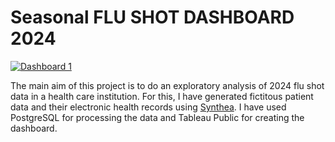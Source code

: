 # Seasonal FLU SHOT DASHBOARD 2024

[![Dashboard 1](https://github.com/user-attachments/assets/400b6761-4bf8-49ae-a422-9fad38bac85c)](https://public.tableau.com/app/profile/swati.roy1784/viz/SeasonalFluShotDashboard2024/Dashboard1)


The main aim of this project is to do an exploratory analysis of 2024 flu shot data in a health care institution. For this, I have generated fictitous patient data and their electronic health records using [Synthea](https://synthea.mitre.org/about). I have used PostgreSQL for processing the data and Tableau Public for creating the dashboard.

